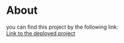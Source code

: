 # About
you can find this project by the following link:
<br>
[Link to the deployed project](https://danilov-feature-selection.herokuapp.com)
